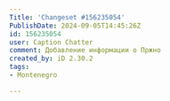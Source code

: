 ```yaml
---
Title: 'Changeset #156235054'
PublishDate: 2024-09-05T14:45:26Z
id: 156235054
user: Caption Chatter
comment: Добавление информации о Пржно
created_by: iD 2.30.2
tags:
- Montenegro

---
```

